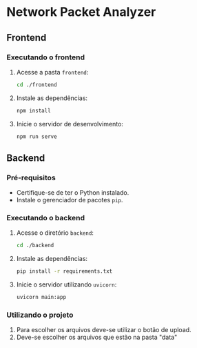 # Network Packet Analyzer

## Frontend

### Executando o frontend

1. Acesse a pasta `frontend`:
    ```bash
    cd ./frontend
    ```

2. Instale as dependências:
    ```bash
    npm install
    ```

3. Inicie o servidor de desenvolvimento:
    ```bash
    npm run serve
    ```

## Backend

### Pré-requisitos

- Certifique-se de ter o Python instalado.
- Instale o gerenciador de pacotes `pip`.

### Executando o backend

1. Acesse o diretório `backend`:
    ```bash
    cd ./backend
    ```

2. Instale as dependências:
    ```bash
    pip install -r requirements.txt
    ```

3. Inicie o servidor utilizando `uvicorn`:
    ```bash
    uvicorn main:app
    ```

### Utilizando o projeto

1. Para escolher os arquivos deve-se utilizar o botão de upload.
2. Deve-se escolher os arquivos que estão na pasta "data"
